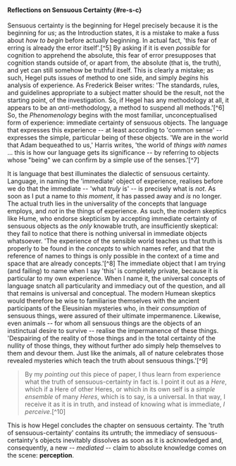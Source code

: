 #### Reflections on Sensuous Certainty {#re-s-c}

Sensuous certainty is the beginning for Hegel precisely because it is the
beginning for *us*; as the Introduction states, it is a mistake to make a fuss
about *how to begin* before actually beginning. In actual fact, 'this fear of
erring is already the error itself'.[^5] By asking if it is even *possible* for
cognition to apprehend the absolute, this fear of error presupposes that
cognition stands outside of, or apart from, the absolute (that is, the truth),
and yet can still somehow be truthful itself. This is clearly a mistake; as
such, Hegel puts issues of method to one side, and simply *begins* his analysis
of experience. As Frederick Beiser writes: 'The standards, rules, and guidelines
appropriate to a subject matter should be the result, not the starting point, of
the investigation. So, if Hegel has any methodology at all, it appears to be an
*anti*-methodology, a method to suspend all methods.'[^6] So, the
*Phenomenology* begins with the most familiar, unconceptualised form of
experience: immediate certainty of sensuous objects. The language that expresses
this experience -- at least according to 'common sense' -- expresses the simple,
particular being of these objects. 'We are in the world that Adam bequeathed to
us,' Harris writes, 'the world of *things with names* ... this is how our
language gets its significance -- by referring to objects whose "being" we can
confirm by a simple use of the senses.'[^7]

It is language that best illuminates the dialectic of sensuous certainty.
Language, in naming the 'immediate' object of experience, realises before we do
that the immediate -- 'what *truly* is' -- is precisely what is *not*. As soon as
I put a name to *this moment*, it has passed away and *is* no longer. The actual
truth lies in the universality of the concepts that language employs, and *not*
in the things of experience. As such, the modern skeptics like Hume, who endorse
skepticism by accepting immediate certainty of sensuous objects as the *only*
knowable truth, are insufficiently skeptical: they fail to notice that there is
nothing universal in immediate objects whatsoever. 'The experience of the
sensible world teaches us that truth is properly to be found in the *concepts*
to which names refer, and that the reference of names to things is only possible
in the context of a time and space that are already concepts.'[^8] The immediate
object that I am trying (and failing) to name when I say 'this' is completely
private, because it is particular to my own experience. When I name it, the
universal concepts of language snatch all particularity and immediacy out of the
question, and all that remains is universal and conceptual. The modern Humean
skeptics would therefore be wise to familiarise themselves with the ancient
participants of the Eleusinian mysteries who, in their *consumption* of sensuous
things, were assured of their ultimate impermanence. Likewise, even animals --
for whom all sensuous things are the objects of an instinctual desire to survive
-- realise the impermanence of these things. 'Despairing of the reality of those
things and in the total certainty of the nullity of those things, they without
further ado simply help themselves to them and devour them. Just like the
animals, all of nature celebrates those revealed mysteries which teach the truth
about sensuous things.'[^9]

> By my *pointing out* this piece of paper, I thus learn from experience what
> the truth of sensuous-certainty in fact is. I point it out as a *Here*, which
> if a Here of other Heres, or which in its own self is a *simple ensemble* of
> many *Heres*, which is to say, is a universal. In that way, I receive it as it
> is in truth, and instead of knowing what is immediate, *I perceive*.[^10]

This is how Hegel concludes the chapter on sensuous certainty. The 'truth of
sensuous-certainty' contains its *un*truth; the immediacy of
sensuous-certainty's objects inevitably dissolves as soon as it is acknowledged
and, consequently, a new -- *mediated* -- claim to absolute knowledge comes on the
scene: **perception**.
